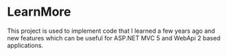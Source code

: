 # LearnMore

This project is used to implement code that I learned a few years ago and new features which can be useful for ASP.NET MVC 5 and WebApi 2 based applications.